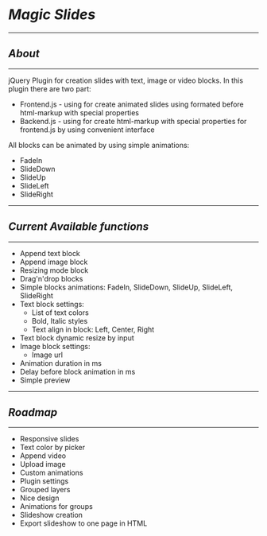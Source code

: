 # *Magic Slides*

---
## *About*
---
jQuery Plugin for creation slides with text, image or video blocks.
In this plugin there are two part:
* Frontend.js - using for create animated slides using formated before html-markup with special properties
* Backend.js - using for create html-markup with special properties for frontend.js by using convenient interface

All blocks can be animated by using simple animations:
* FadeIn
* SlideDown
* SlideUp
* SlideLeft
* SlideRight

---
## *Current Available functions*
---
* Append text block
* Append image block
* Resizing mode block
* Drag'n'drop blocks
* Simple blocks animations: FadeIn, SlideDown, SlideUp, SlideLeft, SlideRight
* Text block settings:
    * List of text colors
    * Bold, Italic styles
    * Text align in block: Left, Center, Right
* Text block dynamic resize by input
* Image block settings:
    * Image url
* Animation duration in ms
* Delay before block animation in ms
* Simple preview

---
## *Roadmap*
---
- Responsive slides
- Text color by picker
- Append video
- Upload image
- Custom animations
- Plugin settings
- Grouped layers
- Nice design
- Animations for groups
- Slideshow creation
- Export slideshow to one page in HTML
